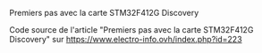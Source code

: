 Premiers pas avec la carte STM32F412G Discovery

Code source de l'article "Premiers pas avec la carte STM32F412G Discovery" sur https://www.electro-info.ovh/index.php?id=223